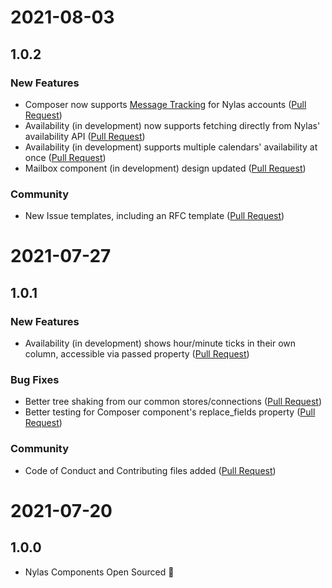 # 2021-08-03

## 1.0.2

### New Features

- Composer now supports [Message Tracking](https://developer.nylas.com/docs/developer-tools/webhooks/message-tracking) for Nylas accounts ([Pull Request](https://github.com/nylas/components/pull/18))
- Availability (in development) now supports fetching directly from Nylas' availability API ([Pull Request](https://github.com/nylas/components/pull/16))
- Availability (in development) supports multiple calendars' availability at once ([Pull Request](https://github.com/nylas/components/pull/13))
- Mailbox component (in development) design updated ([Pull Request](https://github.com/nylas/components/pull/15))

### Community

- New Issue templates, including an RFC template ([Pull Request](https://github.com/nylas/components/pull/17))

# 2021-07-27

## 1.0.1

### New Features

- Availability (in development) shows hour/minute ticks in their own column, accessible via passed property ([Pull Request](https://github.com/nylas/components/pull/12))

### Bug Fixes

- Better tree shaking from our common stores/connections ([Pull Request](https://github.com/nylas/components/pull/11))
- Better testing for Composer component's replace_fields property ([Pull Request](https://github.com/nylas/components/pull/6))

### Community

- Code of Conduct and Contributing files added ([Pull Request](https://github.com/nylas/components/pull/7))

# 2021-07-20

## 1.0.0

- Nylas Components Open Sourced 🎉

